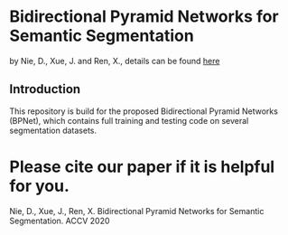 # Bidirectional Pyramid Networks for Semantic Segmentation
by Nie, D., Xue, J. and Ren, X., details can be found [here](https://openaccess.thecvf.com/content/ACCV2020/html/Nie_Bidirectional_Pyramid_Networks_for_Semantic_Segmentation_ACCV_2020_paper.html) 

## Introduction
This repository is build for the proposed Bidirectional Pyramid Networks (BPNet), which contains full training and testing code on several segmentation datasets. 

# Please cite our paper if it is helpful for you.

Nie, D., Xue, J., Ren, X. Bidirectional Pyramid Networks for Semantic Segmentation. ACCV 2020
